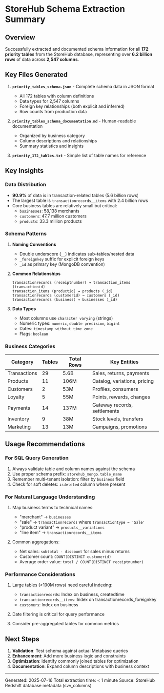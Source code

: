 # StoreHub Schema Extraction Summary

## Overview

Successfully extracted and documented schema information for all **172 priority tables** from the StoreHub database, representing over **6.2 billion rows** of data across **2,547 columns**.

## Key Files Generated

1. **`priority_tables_schema.json`** - Complete schema data in JSON format
   - All 172 tables with column definitions
   - Data types for 2,547 columns
   - Foreign key relationships (both explicit and inferred)
   - Row counts from production data

2. **`priority_tables_schema_documentation.md`** - Human-readable documentation
   - Organized by business category
   - Column descriptions and relationships
   - Summary statistics and insights

3. **`priority_172_tables.txt`** - Simple list of table names for reference

## Key Insights

### Data Distribution
- **90.9%** of data is in transaction-related tables (5.6 billion rows)
- The largest table is `transactionrecords__items` with 2.4 billion rows
- Core business tables are relatively small but critical:
  - `businesses`: 58,138 merchants
  - `customers`: 47.7 million customers
  - `products`: 33.3 million products

### Schema Patterns

1. **Naming Conventions**
   - Double underscore (`__`) indicates sub-tables/nested data
   - `_foreignkey` suffix for explicit foreign keys
   - `_id` as primary key (MongoDB convention)

2. **Common Relationships**
   ```
   transactionrecords (receiptnumber) → transaction_items (transactionid)
   transaction_items (productid) → products (_id)
   transactionrecords (customerid) → customers (_id)
   transactionrecords (business) → businesses (_id)
   ```

3. **Data Types**
   - Most columns use `character varying` (strings)
   - Numeric types: `numeric`, `double precision`, `bigint`
   - Dates: `timestamp without time zone`
   - Flags: `boolean`

### Business Categories

| Category | Tables | Total Rows | Key Entities |
|----------|--------|------------|--------------|
| Transactions | 29 | 5.6B | Sales, returns, payments |
| Products | 11 | 106M | Catalog, variations, pricing |
| Customers | 2 | 53M | Profiles, consumers |
| Loyalty | 5 | 55M | Points, rewards, changes |
| Payments | 14 | 137M | Gateway records, settlements |
| Inventory | 9 | 38M | Stock levels, transfers |
| Marketing | 13 | 13M | Campaigns, promotions |

## Usage Recommendations

### For SQL Query Generation
1. Always validate table and column names against the schema
2. Use proper schema prefix: `storehub_mongo.table_name`
3. Remember multi-tenant isolation: filter by `business` field
4. Check for soft deletes: `isdeleted` column where present

### For Natural Language Understanding
1. Map business terms to technical names:
   - "merchant" → `businesses`
   - "sale" → `transactionrecords` where `transactiontype = 'Sale'`
   - "product variant" → `products__variations`
   - "line item" → `transactionrecords__items`

2. Common aggregations:
   - Net sales: `subtotal - discount` for sales minus returns
   - Customer count: `COUNT(DISTINCT customerid)`
   - Average order value: `total / COUNT(DISTINCT receiptnumber)`

### Performance Considerations
1. Large tables (>100M rows) need careful indexing:
   - `transactionrecords`: Index on business, createdtime
   - `transactionrecords__items`: Index on transactionrecords_foreignkey
   - `customers`: Index on business

2. Date filtering is critical for query performance
3. Consider pre-aggregated tables for common metrics

## Next Steps

1. **Validation**: Test schema against actual Metabase queries
2. **Enhancement**: Add more business logic and constraints
3. **Optimization**: Identify commonly joined tables for optimization
4. **Documentation**: Expand column descriptions with business context

---
Generated: 2025-07-16
Total extraction time: < 1 minute
Source: StoreHub Redshift database metadata (svv_columns)